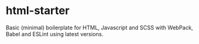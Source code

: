 # html-starter
Basic (minimal) boilerplate for HTML, Javascript and SCSS with WebPack, Babel and ESLint using latest versions.
